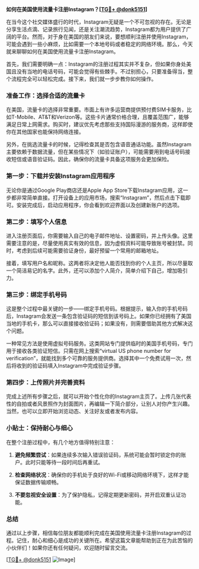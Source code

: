 **如何在美国使用流量卡注册Instagram？[[TG💪+ @donk5151](https://t.me/s/donk5151)]**

在当今这个社交媒体盛行的时代，Instagram无疑是一个不可忽视的存在。无论是分享生活点滴、记录旅行见闻，还是关注潮流趋势，Instagram都为用户提供了广阔的平台。然而，对于身在美国的朋友们来说，要想顺利注册并使用Instagram，可能会遇到一些小麻烦，比如需要一个本地号码或者稳定的网络环境。那么，今天就来聊聊如何在美国使用流量卡注册Instagram。

首先，我们需要明确一点：Instagram的注册过程其实并不复杂，但如果你身处美国且没有当地的电话号码，可能会觉得有些棘手。不过别担心，只要准备得当，整个流程完全可以轻松完成。接下来，我们就一步步教你如何操作。

### 准备工作：选择合适的流量卡

在美国，流量卡的选择非常重要。市面上有许多运营商提供预付费SIM卡服务，比如T-Mobile、AT&T和Verizon等。这些卡片通常价格合理，且覆盖范围广，能够满足日常上网需求。购买时，建议优先考虑那些支持国际漫游的服务商，这样即使你在其他国家也能保持网络连接。

另外，在挑选流量卡的时候，记得检查其是否包含语音通话功能。虽然Instagram主要依赖于数据流量，但在某些情况下（如验证账户），可能需要用到电话号码接收短信或语音验证码。因此，确保你的流量卡具备这项服务会更加保险。

### 第一步：下载并安装Instagram应用程序

无论你是通过Google Play商店还是Apple App Store下载Instagram应用，这一步都非常简单直接。打开设备上的应用市场，搜索“Instagram”，然后点击下载即可。安装完成后，启动应用程序，你会看到欢迎界面以及创建新账户的选项。

### 第二步：填写个人信息

进入注册页面后，你需要输入自己的电子邮件地址、设置密码，并上传头像。这里需要注意的是，尽量使用真实有效的信息，因为虚假资料可能导致账号被封禁。同时，考虑到后续可能需要验证身份，最好预留一个常用的邮箱地址。

接着，填写用户名和昵称。这两者将决定他人能否找到你的个人主页，所以尽量取一个简洁易记的名字。此外，还可以添加个人简介，简单介绍下自己，增加吸引力。

### 第三步：绑定手机号码

这是整个过程中最关键的一步——绑定手机号码。根据提示，输入你的手机号码后，Instagram会发送一条包含验证码的短信到该号码上。如果你已经拥有了美国当地的手机卡，那么可以直接接收验证码；如果没有，则需要借助其他方式解决这个问题。

一种常见方法是使用虚拟号码服务。这类网站专门提供临时的美国手机号码，专门用于接收各类验证短信。只需在网上搜索“virtual US phone number for verification”，就能找到多个可靠的服务提供商。选择其中一个免费试用一次，然后将收到的验证码填入Instagram中完成验证步骤。

### 第四步：上传照片并完善资料

完成上述所有步骤之后，就可以开始个性化你的Instagram主页了。上传几张代表性的自拍或者风景照作为封面图片，再编辑一下简介部分，让别人对你产生兴趣。当然，也可以立即开始浏览动态、关注好友或者发布内容。

### 小贴士：保持耐心与细心

在整个注册过程中，有几个地方值得特别注意：

1. **避免频繁尝试**：如果连续多次输入错误验证码，系统可能会暂时锁定你的账户。此时只能等待一段时间后再重试。
   
2. **检查网络状况**：确保你的手机处于良好的Wi-Fi或移动网络环境下，这样才能保证数据传输顺畅。
   
3. **不要忽视安全设置**：为了保护隐私，记得定期更新密码，并开启双重认证功能。

### 总结

通过以上步骤，相信每位朋友都能顺利完成在美国使用流量卡注册Instagram的过程。记住，耐心和细心是成功的关键所在。希望这篇文章能帮助到正在为此苦恼的小伙伴们！如果你还有任何疑问，欢迎随时留言交流。

[[TG💪+ @donk5151](https://t.me/s/donk5151) ![Image](https://i.postimg.cc/rwNCRYN7/Snipaste-2025-04-30-17-27-05.png)]